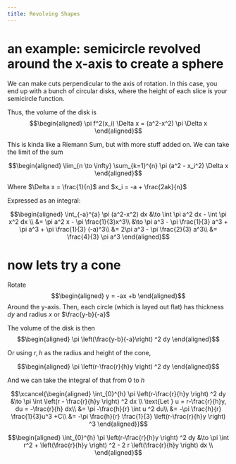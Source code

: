 ```yaml
---
title: Revolving Shapes
---
```


# an example: semicircle revolved around the x-axis to create a sphere

We can make cuts perpendicular to the axis of rotation. In this case,
you end up with a bunch of circular disks, where the height of each
slice is your semicircle function.

Thus, the volume of the disk is $$\begin{aligned}
   \pi f^2(x_i) \Delta x = (a^2-x^2) \pi \Delta x
  \end{aligned}$$

This is kinda like a Riemann Sum, but with more stuff added on. We can
take the limit of the sum

$$\begin{aligned}
   \lim_{n \to \infty} \sum_{k=1}^{n} \pi (a^2 - x_i^2) \Delta x
  \end{aligned}$$

Where $\Delta x = \frac{1}{n}$ and $x_i = -a + \frac{2ak}{n}$

Expressed as an integral:

$$\begin{aligned}
   \int_{-a}^{a} \pi (a^2-x^2) dx &\to  \int \pi a^2 dx - \int \pi x^2 dx \\
   &= \pi a^2 x - \pi \frac{1}{3}x^3\\
   &\to \pi a^3 - \pi \frac{1}{3} a^3 + \pi a^3 + \pi \frac{1}{3} (-a)^3\\
   &= 2\pi a^3 - \pi \frac{2}{3} a^3\\
   &= \frac{4}{3} \pi a^3
  \end{aligned}$$

# now lets try a cone

Rotate $$\begin{aligned}
  y = -ax +b
  \end{aligned}$$ Around the y-axis. Then, each circle (which is layed
out flat) has thickness $dy$ and radius $x$ or $\frac{y-b}{-a}$

The volume of the disk is then $$\begin{aligned}
  \pi  \left(\frac{y-b}{-a}\right)  ^2 dy
  \end{aligned}$$

Or using $r, h$ as the radius and height of the cone,

$$\begin{aligned}
   \pi  \left(r-\frac{r}{h}y \right)  ^2 dy
  \end{aligned}$$

And we can take the integral of that from $0$ to $h$

$$\xcancel{\begin{aligned}
  \int_{0}^{h}  \pi  \left(r-\frac{r}{h}y \right)  ^2 dy &\to \pi  \int \left(r - \frac{r}{h}y \right)  ^2 dx \\
  \text{Let } u = r-\frac{r}{h}y, du = -\frac{r}{h} dx\\
  &= \pi -\frac{h}{r} \int u ^2 du\\
  &= -\pi \frac{h}{r} \frac{1}{3}u^3 +C\\
  &= -\pi \frac{h}{r} \frac{1}{3} \left(r-\frac{r}{h}y \right)  ^3
  \end{aligned}}$$

$$\begin{aligned}
  \int_{0}^{h}  \pi  \left(r-\frac{r}{h}y \right)  ^2 dy &\to \pi  \int r^2 +   \left(\frac{r}{h}y \right)  ^2 - 2 r  \left(\frac{r}{h}y \right)  dx \\
  \end{aligned}$$
